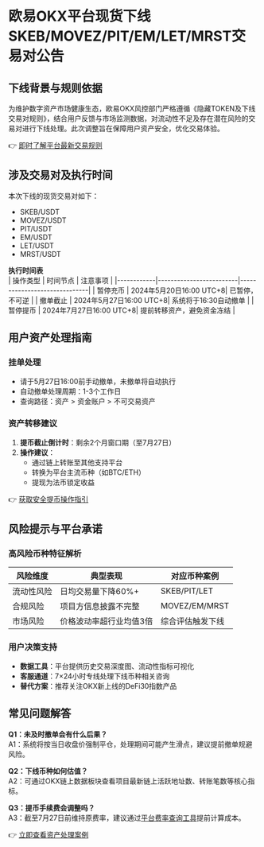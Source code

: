# 欧易OKX平台现货下线SKEB/MOVEZ/PIT/EM/LET/MRST交易对公告

## 下线背景与规则依据  
为维护数字资产市场健康生态，欧易OKX风控部门严格遵循《隐藏TOKEN及下线交易对规则》，结合用户反馈与市场监测数据，对流动性不足及存在潜在风险的交易对进行下线处理。此次调整旨在保障用户资产安全，优化交易体验。

👉 [即时了解平台最新交易规则](https://bit.ly/okx_welcome)

## 涉及交易对及执行时间  
本次下线的现货交易对如下：  
- SKEB/USDT  
- MOVEZ/USDT  
- PIT/USDT  
- EM/USDT  
- LET/USDT  
- MRST/USDT  

**执行时间表**  
| 操作类型   | 时间节点                | 注意事项                     |
|------------|-------------------------|------------------------------|
| 暂停充币   | 2024年5月20日16:00 UTC+8| 已暂停，不可逆               |
| 撤单截止   | 2024年5月27日16:00 UTC+8| 系统将于16:30自动撤单         |
| 暂停提币   | 2024年7月27日16:00 UTC+8| 提前转移资产，避免资金冻结     |

## 用户资产处理指南  
### 挂单处理  
- 请于5月27日16:00前手动撤单，未撤单将自动执行  
- 自动撤单处理周期：1-3个工作日  
- 查询路径：资产 > 资金账户 > 不可交易资产  

### 资产转移建议  
1. **提币截止倒计时**：剩余2个月窗口期（至7月27日）  
2. **操作建议**：  
   - 通过链上转账至其他支持平台  
   - 转换为平台主流币种（如BTC/ETH）  
   - 提现为法币锁定收益  

👉 [获取安全提币操作指引](https://bit.ly/okx_welcome)

## 风险提示与平台承诺  
### 高风险币种特征解析  
| 风险维度   | 典型表现                 | 对应币种案例       |
|------------|--------------------------|--------------------|
| 流动性风险 | 日均交易量下降60%+       | SKEB/PIT/LET       |
| 合规风险   | 项目方信息披露不完整     | MOVEZ/EM/MRST      |
| 市场风险   | 价格波动率超行业均值3倍  | 综合评估触发下线   |

### 用户决策支持  
- **数据工具**：平台提供历史交易深度图、流动性指标可视化  
- **客服通道**：7×24小时专线处理下线币种相关咨询  
- **替代方案**：推荐关注OKX新上线的DeFi30指数产品  

## 常见问题解答  
**Q1：未及时撤单会有什么后果？**  
A1：系统将按当日收盘价强制平仓，处理期间可能产生滑点，建议提前撤单规避风险。

**Q2：下线币种如何估值？**  
A2：可通过OKX链上数据板块查看项目最新链上活跃地址数、转账笔数等核心指标。

**Q3：提币手续费会调整吗？**  
A3：截至7月27日前维持原费率，建议通过[平台费率查询工具](https://bit.ly/okx_welcome)提前计算成本。

👉 [立即查看资产处理案例](https://bit.ly/okx_welcome)
